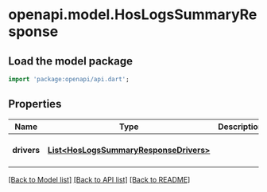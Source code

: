 # openapi.model.HosLogsSummaryResponse

## Load the model package
```dart
import 'package:openapi/api.dart';
```

## Properties
Name | Type | Description | Notes
------------ | ------------- | ------------- | -------------
**drivers** | [**List&lt;HosLogsSummaryResponseDrivers&gt;**](HosLogsSummaryResponseDrivers.md) |  | [optional] [default to []]

[[Back to Model list]](../README.md#documentation-for-models) [[Back to API list]](../README.md#documentation-for-api-endpoints) [[Back to README]](../README.md)


